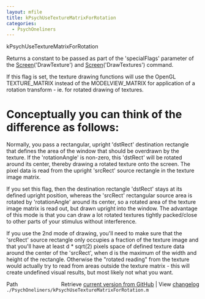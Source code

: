 ```yaml
---
layout: mfile
title: kPsychUseTextureMatrixForRotation
categories:
  - PsychOneliners
---
```


kPsychUseTextureMatrixForRotation

Returns a constant to be passed as part of the 'specialFlags' parameter
of the [Screen](/docs/Screen)\('DrawTexture'\) and [Screen](/docs/Screen)\('DrawTextures'\) command.

If this flag is set, the texture drawing functions will use the OpenGL
TEXTURE\_MATRIX instead of the MODELVIEW\_MATRIX for application of a
rotation transform \- ie. for rotated drawing of textures.

# Conceptually you can think of the difference as follows:

Normally, you pass a rectangular, upright 'dstRect' destination rectangle
that defines the area of the window that should be overdrawn by the
texture. If the 'rotationAngle' is non\-zero, this 'dstRect' will be
rotated around its center, thereby drawing a rotated texture onto the
screen. The pixel data is read from the upright 'srcRect' source
rectangle in the texture image matrix.

If you set this flag, then the destination rectangle 'dstRect' stays at
its defined upright position, whereas the 'srcRect' rectangular source
area is rotated by 'rotationAngle' around its center, so a rotated area
of the texture image matrix is read out, but drawn upright into the
window. The advantage of this mode is that you can draw a lot rotated
textures tightly packed/close to other parts of your stimulus without
interference.

If you use the 2nd mode of drawing, you'll need to make sure that the
'srcRect' source rectangle only occupies a fraction of the texture image
and that you'll have at least d \* sqrt\(2\) pixels space of defined texture
data around the center of the 'srcRect', when d is the maximum of the
width and height of the rectangle. Otherwise the "rotated reading" from
the texture would actually try to read from areas outside the texture
matrix \- this will create undefined visual results, but most likely not
what you want.


<div class="code_header" style="text-align:right;">
  <span style="float:left;">Path&nbsp;&nbsp;</span> <span class="counter">Retrieve <a href=
  "https://raw.github.com/Psychtoolbox-3/Psychtoolbox-3/beta/./PsychOneliners/kPsychUseTextureMatrixForRotation.m">current version from GitHub</a> | View <a href=
  "https://github.com/Psychtoolbox-3/Psychtoolbox-3/commits/beta/./PsychOneliners/kPsychUseTextureMatrixForRotation.m">changelog</a></span>
</div>
<div class="code">
  <code>./PsychOneliners/kPsychUseTextureMatrixForRotation.m</code>
</div>
